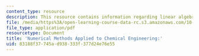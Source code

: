 ```yaml
---
content_type: resource
description: This resource contains information regarding linear algebra 3.
file: /media/https%3A/open-learning-course-data-rc.s3.amazonaws.com/10-34-numerical-methods-applied-to-chemical-engineering-fall-2015/83188f37745ad938333f377d24e76e55_MIT10_34F15_Lec03.pdf
file_type: application/pdf
resourcetype: Document
title: 'Numerical Methods Applied to Chemical Engineering:'
uid: 83188f37-745a-d938-333f-377d24e76e55
---
```

